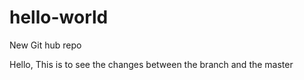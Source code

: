 # hello-world
New Git hub repo

Hello,
This is to see the changes between the branch and the master 
